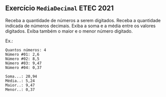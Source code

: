 ## Exercício `MediaDecimal` ETEC 2021

Receba a quantidade de números a serem digitados. Receba a quantidade indicada de números decimais. Exiba a soma e a média entre os valores digitados. Exiba também o maior e o menor número digitado.

Ex.:
```
Quantos números: 4
Número #01: 2,6
Número #02: 8,5
Número #03: 9,47
Número #04: 0,37

Soma...: 20,94
Média..: 5,24
Maior..: 9,47
Menor..: 0,37
```